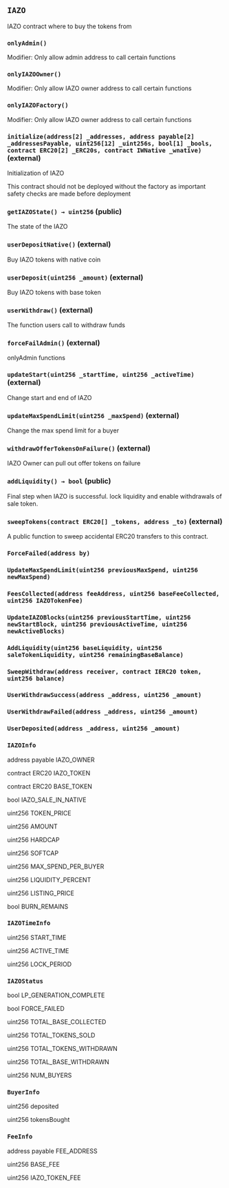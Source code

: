 ## `IAZO`

IAZO contract where to buy the tokens from



### `onlyAdmin()`

Modifier: Only allow admin address to call certain functions



### `onlyIAZOOwner()`

Modifier: Only allow IAZO owner address to call certain functions



### `onlyIAZOFactory()`

Modifier: Only allow IAZO owner address to call certain functions




### `initialize(address[2] _addresses, address payable[2] _addressesPayable, uint256[12] _uint256s, bool[1] _bools, contract ERC20[2] _ERC20s, contract IWNative _wnative)` (external)

Initialization of IAZO


This contract should not be deployed without the factory as important safety checks are made before deployment


### `getIAZOState() → uint256` (public)

The state of the IAZO




### `userDepositNative()` (external)

Buy IAZO tokens with native coin



### `userDeposit(uint256 _amount)` (external)

Buy IAZO tokens with base token




### `userWithdraw()` (external)

The function users call to withdraw funds



### `forceFailAdmin()` (external)

onlyAdmin functions



### `updateStart(uint256 _startTime, uint256 _activeTime)` (external)

Change start and end of IAZO




### `updateMaxSpendLimit(uint256 _maxSpend)` (external)

Change the max spend limit for a buyer




### `withdrawOfferTokensOnFailure()` (external)

IAZO Owner can pull out offer tokens on failure



### `addLiquidity() → bool` (public)

Final step when IAZO is successful. lock liquidity and enable withdrawals of sale token.



### `sweepTokens(contract ERC20[] _tokens, address _to)` (external)

A public function to sweep accidental ERC20 transfers to this contract. 





### `ForceFailed(address by)`





### `UpdateMaxSpendLimit(uint256 previousMaxSpend, uint256 newMaxSpend)`





### `FeesCollected(address feeAddress, uint256 baseFeeCollected, uint256 IAZOTokenFee)`





### `UpdateIAZOBlocks(uint256 previousStartTime, uint256 newStartBlock, uint256 previousActiveTime, uint256 newActiveBlocks)`





### `AddLiquidity(uint256 baseLiquidity, uint256 saleTokenLiquidity, uint256 remainingBaseBalance)`





### `SweepWithdraw(address receiver, contract IERC20 token, uint256 balance)`





### `UserWithdrawSuccess(address _address, uint256 _amount)`





### `UserWithdrawFailed(address _address, uint256 _amount)`





### `UserDeposited(address _address, uint256 _amount)`






### `IAZOInfo`


address payable IAZO_OWNER


contract ERC20 IAZO_TOKEN


contract ERC20 BASE_TOKEN


bool IAZO_SALE_IN_NATIVE


uint256 TOKEN_PRICE


uint256 AMOUNT


uint256 HARDCAP


uint256 SOFTCAP


uint256 MAX_SPEND_PER_BUYER


uint256 LIQUIDITY_PERCENT


uint256 LISTING_PRICE


bool BURN_REMAINS


### `IAZOTimeInfo`


uint256 START_TIME


uint256 ACTIVE_TIME


uint256 LOCK_PERIOD


### `IAZOStatus`


bool LP_GENERATION_COMPLETE


bool FORCE_FAILED


uint256 TOTAL_BASE_COLLECTED


uint256 TOTAL_TOKENS_SOLD


uint256 TOTAL_TOKENS_WITHDRAWN


uint256 TOTAL_BASE_WITHDRAWN


uint256 NUM_BUYERS


### `BuyerInfo`


uint256 deposited


uint256 tokensBought


### `FeeInfo`


address payable FEE_ADDRESS


uint256 BASE_FEE


uint256 IAZO_TOKEN_FEE



